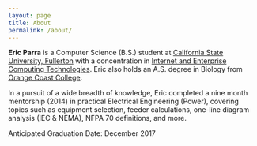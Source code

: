 ```yaml
---
layout: page
title: About
permalink: /about/
---
```


**Eric Parra** is a Computer Science (B.S.) student at [California State University, Fullerton](http://fullerton.edu) with a concentration in [Internet and Enterprise Computing Technologies](http://catalog.fullerton.edu/preview_program.php?catoid=16&poid=7605&returnto=1922#InternetAndEnterpriseComputingTechnologies). Eric also holds an A.S. degree in Biology from [Orange Coast College](http://www.orangecoastcollege.edu).

In a pursuit of a wide breadth of knowledge, Eric completed a nine month mentorship (2014) in practical Electrical Engineering (Power), covering topics such as equipment selection, feeder calculations, one-line diagram analysis (IEC & NEMA), NFPA 70 definitions, and more.

Anticipated Graduation Date: December 2017
